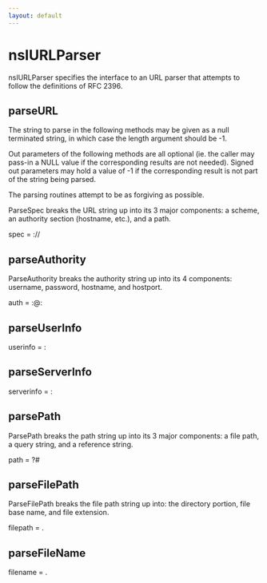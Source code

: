 ```yaml
---
layout: default
---
```


# nsIURLParser #

nsIURLParser specifies the interface to an URL parser that attempts to
follow the definitions of RFC 2396.


## parseURL ##

The string to parse in the following methods may be given as a null
terminated string, in which case the length argument should be -1.

Out parameters of the following methods are all optional (ie. the caller
may pass-in a NULL value if the corresponding results are not needed).
Signed out parameters may hold a value of -1 if the corresponding result
is not part of the string being parsed.

The parsing routines attempt to be as forgiving as possible.


ParseSpec breaks the URL string up into its 3 major components: a scheme,
an authority section (hostname, etc.), and a path.

spec = <scheme>://<authority><path>


## parseAuthority ##

ParseAuthority breaks the authority string up into its 4 components:
username, password, hostname, and hostport.

auth = <username>:<password>@<hostname>:<port>


## parseUserInfo ##

userinfo = <username>:<password>


## parseServerInfo ##

serverinfo = <hostname>:<port>


## parsePath ##

ParsePath breaks the path string up into its 3 major components: a file path,
a query string, and a reference string.

path = <filepath>?<query>#<ref>


## parseFilePath ##

ParseFilePath breaks the file path string up into: the directory portion,
file base name, and file extension.

filepath = <directory><basename>.<extension>


## parseFileName ##

filename = <basename>.<extension>


